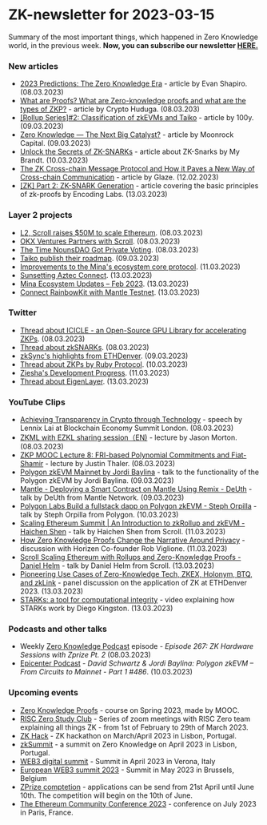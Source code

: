 # ZK-newsletter for 2023-03-15
Summary of the most important things, which happened in Zero Knowledge world, in the previous week. **Now, you can subscribe our newsletter [HERE.](https://zknewsletter.com/)**

### New articles 
* [2023 Predictions: The Zero Knowledge Era](https://medium.com/@minaprotocol/2023-predictions-the-zero-knowledge-era-7b2014be9282) - article by Evan Shapiro. (08.03.2023)
* [What are Proofs? What are Zero-knowledge proofs and what are the types of ZKP?](https://medium.com/@cryptohuduga/what-are-proofs-what-are-zero-knowledge-proofs-and-what-are-the-types-of-zkp-5180011d1018) - article by Crypto Huduga. (08.03.203)
* [[Rollup Series]#2: Classification of zkEVMs and Taiko](https://medium.com/a41-ventures/rollup-series-2-classification-of-zkevms-and-taiko-e0f5e43cf7b6) - article by 100y. (09.03.2023)
* [Zero Knowledge — The Next Big Catalyst?](https://moonrockcapital.medium.com/zero-knowledge-the-next-big-catalyst-82149ab0ef45) - article by Moonrock Capital. (09.03.2023)
* [Unlock the Secrets of ZK-SNARKs](https://mybrandt.medium.com/unlock-the-secrets-of-zk-snarks-a40e4cd034a6) - article about ZK-Snarks by My Brandt. (10.03.2023)
* [The ZK Cross-chain Message Protocol and How it Paves a New Way of Cross-chain Communication](https://hackernoon.com/the-zk-cross-chain-message-protocol-and-how-it-paves-a-new-way-of-cross-chain-communication) - article by Glaze. (12.02.2023)
* [[ZK] Part 2: ZK-SNARK Generation](https://medium.com/@encodinglabs/zk-part-2-zk-snark-generation-1b03233fce11) - article covering the basic principles of zk-proofs by Encoding Labs. (13.03.2023)

### Layer 2 projects
* [L2, Scroll raises $50M to scale Ethereum](https://cryptotvplus.com/2023/03/l2-scroll-raises-50m-to-scale-ethereum/). (08.03.2023)
* [OKX Ventures Partners with Scroll](https://okxventures.medium.com/okx-ventures-partners-with-scroll-c16ef9f59088). (08.03.2023)
* [The Time NounsDAO Got Private Voting](https://medium.com/aztec-protocol/the-time-nounsdao-got-private-voting-4336fe4a2c29). (08.03.2023)
* [Taiko publish their roadmap](https://mirror.xyz/labs.taiko.eth/NfYQFzzkcEIy3jU9PTBo-nem2HlNiZre-3WwLnbGnwQ). (09.03.2023)
* [Improvements to the Mina's ecosystem core protocol](https://github.com/MinaProtocol/mina/releases/tag/1.4.0beta1). (11.03.2023)
* [Sunsetting Aztec Connect](https://medium.com/aztec-protocol/sunsetting-aztec-connect-a786edce5cae). (13.03.2023)
* [Mina Ecosystem Updates – Feb 2023](https://minaprotocol.com/blog/mina-ecosystem-updates-feb-2023). (13.03.2023)
* [Connect RainbowKit with Mantle Testnet](https://medium.com/0xmantle/connect-rainbowkit-with-mantle-testnet-ad483a289d93). (13.03.2023)

### Twitter
* [Thread about ICICLE - an Open-Source GPU Library for accelerating ZKPs](https://twitter.com/Ingo_zk/status/1633482638877925376?t=dp2rq1xQhCcjmmB3CnvUZQ&s=19). (08.03.2023)
* [Thread about zkSNARKs](https://twitter.com/hinkal_protocol/status/1633571528959721474). (08.03.2023)
* [zkSync's highlights from ETHDenver](https://twitter.com/zksync/status/1633884829287849986). (09.03.2023)
* [Thread about ZKPs by Ruby Protocol](https://twitter.com/RubyProtocol/status/1634150160778383362). (10.03.2023)
* [Ziesha's Development Progress](https://twitter.com/ZieshaNetwork/status/1634552977246527488?s=20). (11.03.2023)
* [Thread about EigenLayer](https://twitter.com/waltjsmith/status/1635147987004579841). (13.03.2023)

### YouTube Clips
* [Achieving Transparency in Crypto through Technology](https://www.youtube.com/watch?v=ACd0im5yvbg) - speech by Lennix Lai at Blockchain Economy Summit London. (08.03.2023)
* [ZKML with EZKL sharing session（EN)](https://www.youtube.com/watch?v=QgAuzsSbcik) - lecture by Jason Morton. (08.03.2023)
* [ZKP MOOC Lecture 8: FRI-based Polynomial Commitments and Fiat-Shamir](https://www.youtube.com/watch?v=A3edAQDPnDY&list=PLS01nW3Rtgor_yJmQsGBZAg5XM4TSGpPs&index=8) - lecture by Justin Thaler. (08.03.2023)
* [Polygon zkEVM Mainnet by Jordi Baylina](https://www.youtube.com/watch?v=3pGQywZ-YQQ) - talk to the functionality of the Polygon zkEVM by Jordi Baylina. (09.03.2023)
* [Mantle - Deploying a Smart Contract on Mantle Using Remix - DeUth](https://www.youtube.com/watch?v=_afi2oXkmH4) - talk by DeUth from Mantle Network. (09.03.2023)
* [Polygon Labs Build a fullstack dapp on Polygon zkEVM - Steph Orpilla](https://www.youtube.com/watch?v=GNBHDCGFxtw) - talk by Steph Orpilla from Polygon. (10.03.2023)
* [Scaling Ethereum Summit | An Introduction to zkRollup and zkEVM - Haichen Shen](https://www.youtube.com/watch?v=JdjRcW13LME) - talk by Haichen Shen from Scroll. (11.03.2023)
* [How Zero Knowledge Proofs Change the Narrative Around Privacy](https://www.youtube.com/watch?v=74Ial-yvyik) - discussion with Horizen Co-founder Rob Viglione. (11.03.2023)
* [Scroll Scaling Ethereum with Rollups and Zero-Knowledge Proofs - Daniel Helm](https://www.youtube.com/watch?v=4QegxMj6Udg) - talk by Daniel Helm from Scroll. (13.03.2023)
* [Pioneering Use Cases of Zero-Knowledge Tech, ZKEX, Holonym, BTQ, and zkLink](https://www.youtube.com/watch?v=0kpTTDJsGOo) - panel discussion on the application of ZK at ETHDenver 2023. (13.03.2023)
* [STARKs: a tool for computational integrity](https://www.youtube.com/watch?v=flyxXq8WFww) - video explaining how STARKs work by Diego Kingston. (13.03.2023)

### Podcasts and other talks
* Weekly [Zero Knowledge Podcast](https://zeroknowledge.fm/267-2/) episode - *Episode 267: ZK Hardware Sessions with Zprize Pt. 2* (08.03.2023) 
* [Epicenter Podcast](https://www.youtube.com/watch?v=LT1qJFH9WBM) - *David Schwartz & Jordi Baylina: Polygon zkEVM – From Circuits to Mainnet - Part 1 #486*. (10.03.2023)

### Upcoming events
* [Zero Knowledge Proofs](https://zk-learning.org/) - course on Spring 2023, made by MOOC.
* [RISC Zero Study Club](https://twitter.com/RiscZero/status/1620058982672117766) - Series of zoom meetings with RISC Zero team explaining all things ZK - from 1st of February to 29th of March 2023.
* [ZK Hack](https://zkhack.dev/?utm_source=substack&utm_medium=email) - ZK hackathon on March/April 2023 in Lisbon, Portugal.
* [zkSummit](https://www.zksummit.com/) - a summit on Zero Knowledge on April 2023 in Lisbon, Portugal.
* [WEB3 digital summit](https://web3digitalsummit.com/) - Summit in April 2023 in Verona, Italy
* [European WEB3 summit 2023](https://www.web3eurosummit.eu/) - Summit in May 2023 in Brussels, Belgium
* [ZPrize comptetion](https://www.zprize.io/) - applications can be send from 21st April until June 10th. The competition will begin on the 10th of June.
* [The Ethereum Community Conference 2023](https://www.ethcc.io/) - conference on July 2023 in Paris, France.
